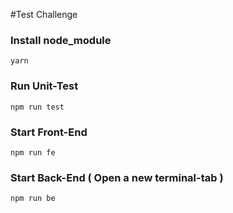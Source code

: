 #Test Challenge

### Install node_module

```
yarn
```

### Run Unit-Test

```
npm run test
```

### Start Front-End

```
npm run fe
```

### Start Back-End ( Open a new terminal-tab )

```
npm run be
```
